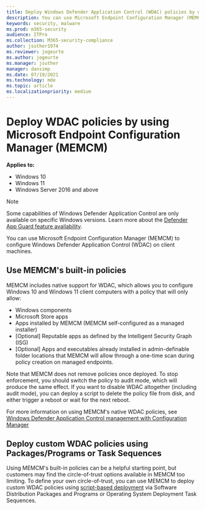 ```yaml
---
title: Deploy Windows Defender Application Control (WDAC) policies by using Microsoft Endpoint Configuration Manager (MEMCM) (Windows)
description: You can use Microsoft Endpoint Configuration Manager (MEMCM) to configure Windows Defender Application Control (WDAC). Learn how with this step-by-step guide.
keywords: security, malware
ms.prod: m365-security
audience: ITPro
ms.collection: M365-security-compliance
author: jsuther1974
ms.reviewer: jogeurte
ms.author: jogeurte
ms.manager: jsuther
manager: dansimp
ms.date: 07/19/2021
ms.technology: mde
ms.topic: article
ms.localizationpriority: medium
---
```


# Deploy WDAC policies by using Microsoft Endpoint Configuration Manager (MEMCM)

**Applies to:**

- Windows 10
- Windows 11
- Windows Server 2016 and above

>[!NOTE]
>Some capabilities of Windows Defender Application Control are only available on specific Windows versions. Learn more about the [Defender App Guard feature availability](/windows/security/threat-protection/windows-defender-application-control/feature-availability).

You can use Microsoft Endpoint Configuration Manager (MEMCM) to configure Windows Defender Application Control (WDAC) on client machines.

## Use MEMCM's built-in policies

MEMCM includes native support for WDAC, which allows you to configure Windows 10 and Windows 11 client computers with a policy that will only allow:

- Windows components
- Microsoft Store apps
- Apps installed by MEMCM (MEMCM self-configured as a managed installer)
- [Optional] Reputable apps as defined by the Intelligent Security Graph (ISG)
- [Optional] Apps and executables already installed in admin-definable folder locations that MEMCM will allow through a one-time scan during policy creation on managed endpoints.

Note that MEMCM does not remove policies once deployed. To stop enforcement, you should switch the policy to audit mode, which will produce the same effect. If you want to disable WDAC altogether (including audit mode), you can deploy a script to delete the policy file from disk, and either trigger a reboot or wait for the next reboot.

For more information on using MEMCM's native WDAC policies, see [Windows Defender Application Control management with Configuration Manager](/mem/configmgr/protect/deploy-use/use-device-guard-with-configuration-manager)

## Deploy custom WDAC policies using Packages/Programs or Task Sequences

Using MEMCM's built-in policies can be a helpful starting point, but customers may find the circle-of-trust options available in MEMCM too limiting. To define your own circle-of-trust, you can use MEMCM to deploy custom WDAC policies using [script-based deployment](deploy-wdac-policies-with-script.md) via Software Distribution Packages and Programs or Operating System Deployment Task Sequences.
